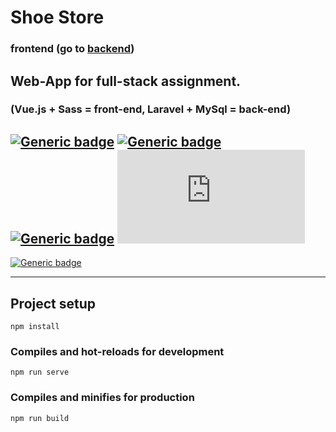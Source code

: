 # Shoe Store 
### frontend (go to [backend](https://github.com/nijepa/shoe_store-back/))

## Web-App for full-stack assignment.
### (Vue.js + Sass = front-end, Laravel + MySql = back-end)

## [![Generic badge](https://img.shields.io/badge/&#9881;-HTML-green.svg?style=plastic&logo=HTML5)](https://developer.mozilla.org/en-US/docs/Web/Guide/HTML/HTML5) [![Generic badge](https://img.shields.io/badge/&#9881;-Sass-pink.svg?style=plastic&logo=Sass)](https://www.tutorialrepublic.com/css-tutorial/) [![Generic badge](https://img.shields.io/badge/&#9881;-JavaScript-yellow.svg?style=plastic&logo=JavaScript)](https://developer.mozilla.org/en-US/docs/Web/JavaScript) [![Generic badge](https://img.shields.io/badge/&#9881;-VUE.js-BRIGHTGREEN.svg?style=plastic&logo=Vue.js)](https://vuejs.org/)

[![Generic badge](https://img.shields.io/badge/Live%20demo%20@-GitHub%20Pages-blueviolet.svg?style=for-the-badge&logo=GitHub)](https://nijepa.github.io/nijepa-shoe_store-front/#/)

<hr>

## Project setup
```
npm install
```

### Compiles and hot-reloads for development
```
npm run serve
```

### Compiles and minifies for production
```
npm run build
```
